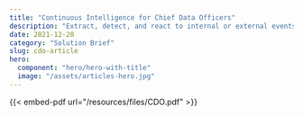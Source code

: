 ```yaml
---
title: "Continuous Intelligence for Chief Data Officers"
description: "Extract, detect, and react to internal or external events in real-time."
date: 2021-12-20
category: "Solution Brief"
slug: cdo-article
hero:
  component: "hero/hero-with-title"
  image: "/assets/articles-hero.jpg"
---
```


{{< embed-pdf url="/resources/files/CDO.pdf" >}}
